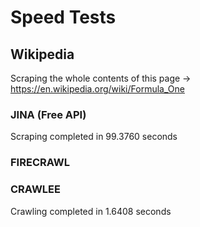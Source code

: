 # Speed Tests

## Wikipedia
Scraping the whole contents of this page -> https://en.wikipedia.org/wiki/Formula_One
### JINA (Free API)
Scraping completed in 99.3760 seconds
### FIRECRAWL

### CRAWLEE
Crawling completed in 1.6408 seconds
